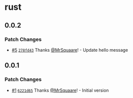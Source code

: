 # rust

## 0.0.2

### Patch Changes

- [#5](https://github.com/MrSquaare/changesets-non-npm-example/pull/5) [`278fd43`](https://github.com/MrSquaare/changesets-non-npm-example/commit/278fd43d5eef3bbda43509d914ac5ab9e273db1a) Thanks [@MrSquaare](https://github.com/MrSquaare)! - Update hello message

## 0.0.1

### Patch Changes

- [#1](https://github.com/MrSquaare/changesets-non-npm-example/pull/1) [`6221d65`](https://github.com/MrSquaare/changesets-non-npm-example/commit/6221d65da0cea69316a498224a6f8c642ea18fe1) Thanks [@MrSquaare](https://github.com/MrSquaare)! - Initial version
